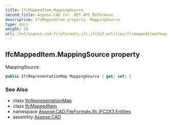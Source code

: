 ```yaml
---
title: IfcMappedItem.MappingSource
second_title: Aspose.CAD for .NET API Reference
description: IfcMappedItem property. MappingSource
type: docs
weight: 20
url: /net/aspose.cad.fileformats.ifc.ifc2x3.entities/ifcmappeditem/mappingsource/
---
```

## IfcMappedItem.MappingSource property

MappingSource

```csharp
public IfcRepresentationMap MappingSource { get; set; }
```

### See Also

* class [IfcRepresentationMap](../../ifcrepresentationmap/)
* class [IfcMappedItem](../)
* namespace [Aspose.CAD.FileFormats.Ifc.IFC2X3.Entities](../../ifcmappeditem/)
* assembly [Aspose.CAD](../../../)


